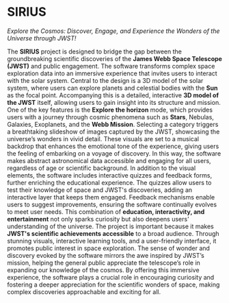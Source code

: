 # SIRIUS
*Explore the Cosmos: Discover, Engage, and Experience the Wonders of the Universe through JWST!*

The **SIRIUS** project is designed to bridge the gap between the groundbreaking scientific discoveries of the **James Webb Space Telescope (JWST)** and public engagement. The software transforms complex space exploration data into an immersive experience that invites users to interact with the solar system. Central to the design is a 3D model of the solar system, where users can explore planets and celestial bodies with the **Sun** as the focal point. Accompanying this is a detailed, interactive **3D model of the JWST** itself, allowing users to gain insight into its structure and mission. One of the key features is the **Explore the horizon** mode, which provides users with a journey through cosmic phenomena such as **Stars**, Nebulas, Galaxies, Exoplanets, and the **Webb Mission**. Selecting a category triggers a breathtaking slideshow of images captured by the JWST, showcasing the universe’s wonders in vivid detail. These visuals are set to a musical backdrop that enhances the emotional tone of the experience, giving users the feeling of embarking on a voyage of discovery. In this way, the software makes abstract astronomical data accessible and engaging for all users, regardless of age or scientific background. In addition to the visual elements, the software includes interactive quizzes and feedback forms, further enriching the educational experience. The quizzes allow users to test their knowledge of space and JWST's discoveries, adding an interactive layer that keeps them engaged. Feedback mechanisms enable users to suggest improvements, ensuring the software continually evolves to meet user needs. This combination of **education, interactivity, and entertainment** not only sparks curiosity but also deepens users' understanding of the universe.
The project is important because it makes **JWST's scientific achievements accessible** to a broad audience. Through stunning visuals, interactive learning tools, and a user-friendly interface, it promotes public interest in space exploration. The sense of wonder and discovery evoked by the software mirrors the awe inspired by JWST’s mission, helping the general public appreciate the telescope’s role in expanding our knowledge of the cosmos. By offering this immersive experience, the software plays a crucial role in encouraging curiosity and fostering a deeper appreciation for the scientific wonders of space, making complex discoveries approachable and exciting for all.
